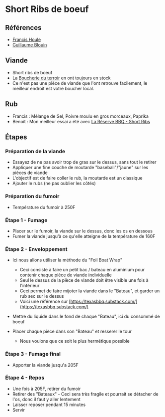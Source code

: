 # Short Ribs de boeuf

## Références
- [Francis Houle](https://ca.linkedin.com/in/francis-houle-4175094)
- [Guillaume Blouin](https://ca.linkedin.com/in/guillaume-blouin-183ab939)

## Viande
- Short ribs de boeuf
- La [Boucherie du terroir](https://boucherieduterroir.ca/) en ont toujours en stock
- Ce n'est pas une pièce de viande que l'ont retrouve facilement, le meilleur endroit est votre boucher local.

## Rub
- Francis : Mélange de Sel, Poivre moulu en gros morceaux, Paprika
- Benoit : Mon meilleur essai a été avec [La Réserve BBQ - Short Ribs](https://bbqprestige.com/produit/epices-steak-et-short-ribs-de-la-reserve-bbq/)

## Étapes

### Préparation de la viande
- Essayez de ne pas avoir trop de gras sur le dessus, sans tout le retirer
- Appliquer une fine couche de moutarde "baseball"/"jaune" sur les pièces de viande
- L'objectif est de faire coller le rub, la moutarde est un classique
- Ajouter le rubs (ne pas oublier les côtés)

### Préparation du fumoir
- Température du fumoir à 250F

### Étape 1 - Fumage
- Placer sur le fumoir, la viande sur le dessus, donc les os en dessous
- Fumer la viande jusqu'à ce qu'elle atteigne de la température de 160F

### Étape 2 - Enveloppement
- Ici nous allons utiliser la méthode du "Foil Boat Wrap"
    - Ceci consiste à faire un petit bac / bateau en aluminium pour contenir chaque pièce de viande individuelle
    - Seul le dessus de la pièce de viande doit être visible une fois à l'intérieur
    - Ceci permet de faire mijoter la viande dans le "Bateau", et garder un rub sec sur le dessus
    - Voici une référence sur [https://texasbbq.substack.com/](https://texasbbq.substack.com/)

- Mettre du liquide dans le fond de chaque "Bateau", ici du consommé de boeuf
- Placer chaque pièce dans son "Bateau" et resserer le tour
    - Nous voulons que ce soit le plus hermétique possible

### Étape 3 - Fumage final
- Apporter la viande jusqu'a 205F

### Étape 4 - Repos
- Une fois à 205F, retirer du fumoir
- Retirer des "Bateaux" - Ceci sera très fragile et pourrait se détacher de l'os, donc il faut y aller lentement
- Laisser reposer pendant 15 minutes
- Servir





